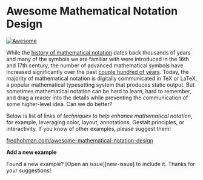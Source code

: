 # Awesome Mathematical Notation Design

[![Awesome](https://awesome.re/badge.svg)](https://awesome.re)

While the [history of mathematical notation](https://en.wikipedia.org/wiki/History_of_mathematical_notation) dates back thousands of years and many of the symbols we are familiar with were introduced in the 16th and 17th century, the number of advanced mathematical symbols have increased significantly over the past [couple hundred of years](https://en.wikipedia.org/wiki/History_of_mathematical_notation#Symbolic_stage).
Today, the majority of mathematical notation is digitally communicated in TeX or LaTeX, a popular mathematical typesetting system that produces static output.
But sometimes mathematical notation can be hard to learn, hard to remember, and drag a reader into the details while preventing the communication of some higher-level idea. Can we do better?

Below is list of links of *techniques to help enhance mathematical notation*, for example, leveraging color, layout, annotations, Gestalt principles, or interactivity. If you know of other examples, please suggest them!

[fredhohman.com/awesome-mathematical-notation-design][website]

**Add a new example**

Found a new example? [Open an issue][new-issue] to include it. Thanks for your suggestions!

[website]: https://fredhohman.com/awesome-mathematical-notation-design
